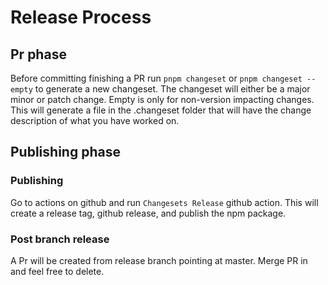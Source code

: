 # Release Process

## Pr phase

Before committing finishing a PR run `pnpm changeset` or `pnpm changeset --empty` to generate a new changeset. The changeset will either be a major minor or patch change.
Empty is only for non-version impacting changes.
This will generate a file in the .changeset folder that will have the change description of what you have worked on.

## Publishing phase

### Publishing

Go to actions on github and run `Changesets Release` github action. This will create a release tag, github release, and publish the npm package.

### Post branch release

A Pr will be created from release branch pointing at master. Merge PR in and feel free to delete.
